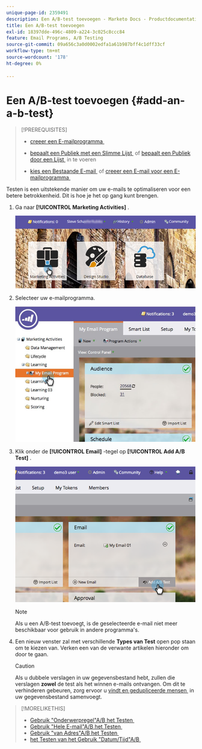 ```yaml
---
unique-page-id: 2359491
description: Een A/B-test toevoegen - Marketo Docs - Productdocumentatie
title: Een A/B-test toevoegen
exl-id: 18397dde-496c-4809-a224-3c025c8ccc84
feature: Email Programs, A/B Testing
source-git-commit: 09a656c3a0d0002edfa1a61b987bff4c1dff33cf
workflow-type: tm+mt
source-wordcount: '178'
ht-degree: 0%

---
```


# Een A/B-test toevoegen {#add-an-a-b-test}

>[!PREREQUISITES]
>
>* [&#x200B; creeer een E-mailprogramma &#x200B;](/help/marketo/product-docs/email-marketing/email-programs/creating-an-email-program/create-an-email-program.md)
>* [&#x200B; bepaalt een Publiek met een Slimme Lijst &#x200B;](/help/marketo/product-docs/email-marketing/email-programs/managing-people-in-email-programs/define-an-audience-with-a-smart-list.md) of [&#x200B; bepaalt een Publiek door een Lijst &#x200B;](/help/marketo/product-docs/email-marketing/email-programs/managing-people-in-email-programs/define-an-audience-by-importing-a-list.md) in te voeren
>
>* [&#x200B; kies een Bestaande E-mail &#x200B;](/help/marketo/product-docs/email-marketing/email-programs/email-program-actions/choose-an-existing-email.md) of [&#x200B; creeer een E-mail voor een E-mailprogramma &#x200B;](/help/marketo/product-docs/email-marketing/email-programs/email-program-actions/create-an-email-for-an-email-program.md)

Testen is een uitstekende manier om uw e-mails te optimaliseren voor een betere betrokkenheid. Dit is hoe je het op gang kunt brengen.

1. Ga naar **[!UICONTROL Marketing Activities]** .

   ![](assets/login-marketing-activities.png)

1. Selecteer uw e-mailprogramma.

   ![](assets/selectemailprogram.jpg)

1. Klik onder de **[!UICONTROL Email]** -tegel op **[!UICONTROL Add A/B Test]** .

   ![](assets/image2014-9-12-14-3a39-3a29.png)

   >[!NOTE]
   >
   >Als u een A/B-test toevoegt, is de geselecteerde e-mail niet meer beschikbaar voor gebruik in andere programma&#39;s.

1. Een nieuw venster zal met verschillende **Types van Test** open pop staan om te kiezen van. Verken een van de verwante artikelen hieronder om door te gaan.

   >[!CAUTION]
   >
   >Als u dubbele verslagen in uw gegevensbestand hebt, zullen die verslagen **zowel** de test als het winnen e-mails ontvangen. Om dit te verhinderen gebeuren, zorg ervoor u [&#x200B; vindt en gedupliceerde mensen &#x200B;](/help/marketo/product-docs/core-marketo-concepts/smart-lists-and-static-lists/managing-people-in-smart-lists/find-and-merge-duplicate-people.md) in uw gegevensbestand samenvoegt.

>[!MORELIKETHIS]
>
>* [&#x200B; Gebruik &quot;Onderwerpregel&quot;A/B het Testen &#x200B;](/help/marketo/product-docs/email-marketing/email-programs/email-program-actions/email-test-a-b-test/use-subject-line-a-b-testing.md)
>* [&#x200B; Gebruik &quot;Hele E-mail&quot;A/B het Testen &#x200B;](/help/marketo/product-docs/email-marketing/email-programs/email-program-actions/email-test-a-b-test/use-whole-email-a-b-testing.md)
>* [&#x200B; Gebruik &quot;van Adres&quot;A/B het Testen &#x200B;](/help/marketo/product-docs/email-marketing/email-programs/email-program-actions/email-test-a-b-test/use-from-address-a-b-testing.md)
>* [&#x200B; het Testen van het Gebruik &quot;Datum/Tijd&quot;A/B &#x200B;](/help/marketo/product-docs/email-marketing/email-programs/email-program-actions/email-test-a-b-test/use-date-time-a-b-testing.md)
